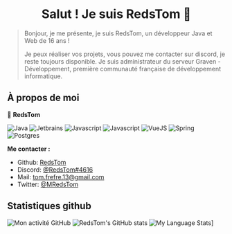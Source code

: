 <h1 align="center">Salut ! Je suis RedsTom 👋</h1>
<p>
</p>

> Bonjour, je me présente, je suis RedsTom, un développeur Java et Web de 16 ans !
> 
> Je peux réaliser vos projets, vous pouvez me contacter sur discord, je reste toujours disponible. Je suis administrateur du serveur Graven - Développement, première communauté française de développement informatique.

## À propos de moi

👤 **RedsTom**

![Java](https://shields.io/badge/-Java-grey?style=for-the-badge&logo=intellijidea)
![Jetbrains](https://shields.io/badge/-IDE%20Jetbrains-grey?style=for-the-badge&logo=jetbrains)
![Javascript](https://shields.io/badge/-Javascript-grey?style=for-the-badge&logo=javascript)
![Javascript](https://shields.io/badge/-Typescript-white?style=for-the-badge&logo=typescript)
![VueJS](https://shields.io/badge/-VueJS-white?style=for-the-badge&logo=vuedotjs)
![Spring](https://shields.io/badge/-Spring-white?style=for-the-badge&logo=spring)
![Postgres](https://shields.io/badge/-Postgresql-white?style=for-the-badge&logo=postgresql)

  **Me contacter :**
* Github: [RedsTom](https://github.com/RedsTom)
* Discord: [@RedsTom#4616](https://discord.com/users/723471302123323434)
* Mail: [tom.frefre.13@gmail.com](mailto:tom.frefre.13@gmail.com)
* Twitter: [@MRedsTom](https://twitter.com/MRedsTom)


## Statistiques github
![Mon activité GitHub](https://activity-graph.herokuapp.com/graph?username=RedsTom&theme=react-dark)
![RedsTom's GitHub stats](https://github-readme-stats.vercel.app/api?username=RedsTom&show_icons=true&theme=github_dark)
![My Language Stats](https://github-readme-stats.vercel.app/api/top-langs/?username=RedsTom&langs_count=5&theme=github_dark)]
